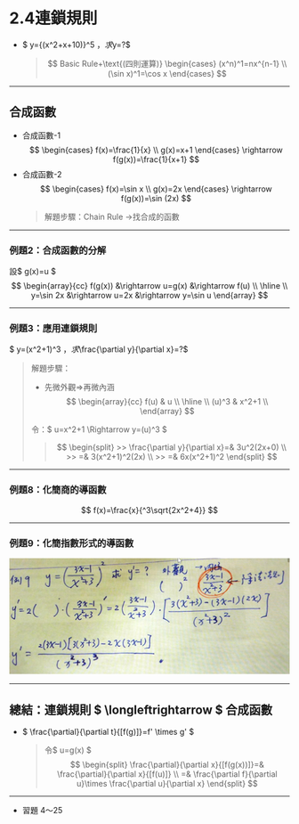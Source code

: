 # 2.4連鎖規則

* $ y={(x^2+x+10)}^5 $，求$y=?$
  > $$
  > Basic Rule+\text{(四則運算)}
  > \begin{cases}
    > (x^n)^1=nx^{n-1} \\
    > (\sin x)^1=\cos x
  > \end{cases}
  > $$

---

## 合成函數

* 合成函數-1
$$
  \begin{cases}
    f(x)=\frac{1}{x} \\
    g(x)=x+1
  \end{cases}
  \rightarrow
    f(g(x))=\frac{1}{x+1}
$$
* 合成函數-2
  $$
  \begin{cases}
    f(x)=\sin x \\
    g(x)=2x
  \end{cases}
  \rightarrow f(g(x))=\sin (2x)
  $$
    > 解題步驟：Chain Rule $\rightarrow$找合成的函數

---

### 例題2：合成函數的分解

設$ g(x)=u $
$$
\begin{array}{cc}
    f(g(x)) &\rightarrow u=g(x) &\rightarrow f(u) \\
    \hline \\
    y=\sin 2x &\rightarrow u=2x &\rightarrow y=\sin u
\end{array}
$$

---

### 例題3：應用連鎖規則

$ y=(x^2+1)^3 $，求$\frac{\partial y}{\partial x}=?$
> 解題步驟：
>
> * 先微外觀$\Longrightarrow$再微內涵
> $$
> \begin{array}{cc}
>    f(u) & u \\
>    \hline \\
>    (u)^3 & x^2+1 \\
> \end{array}
> $$
>
> 令：$ u=x^2+1 \Rightarrow y=(u)^3 $
>
>>
>> $$
>> \begin{split}
    >> \frac{\partial y}{\partial x}=& 3u^2(2x+0) \\
    >> =& 3(x^2+1)^2(2x) \\
    >> =& 6x(x^2+1)^2
>> \end{split}
>> $$

---

### 例題8：化簡商的導函數

$$ f(x)=\frac{x}{^3\sqrt{2x^2+4}} $$

---

### 例題9：化簡指數形式的導函數

![例題9](./Pictrue/IMG_20221025_115651.jpg)

---

## 總結：連鎖規則 $ \longleftrightarrow $ 合成函數

* $ \frac{\partial}{\partial t}{[f(g)]}=f' \times g' $
  > 令$ u=g(x) $
  > $$
  > \begin{split}
    > \frac{\partial}{\partial x}{[f(g(x))]}=& \frac{\partial}{\partial x}{[f(u)]} \\
    > =& \frac{\partial f}{\partial u}\times \frac{\partial u}{\partial x}
  >\end{split}
  > $$

---

* 習題 4～25
